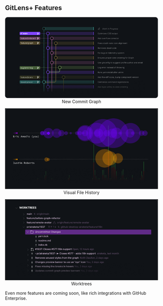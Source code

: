 ## GitLens+ Features

<p align="center">
  <img src="../../images/docs/commit-graph-illustrated.png" alt="Commit Graph illustration"/>
  <br/>New Commit Graph
</p>

<p align="center">
  <img src="../../images/docs/file-history-illustrated.png" alt="Visual File History illustration"/>
  <br/>Visual File History
</p>

<p align="center">
  <img src="../../images/docs/worktrees-illustrated.png" alt="Worktrees illustration"/>
  <br/>Worktrees
</p>

Even more features are coming soon, like rich integrations with GitHub Enterprise.
